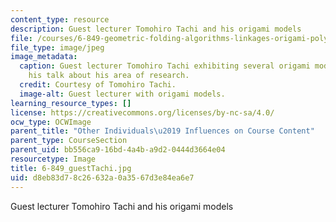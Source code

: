 ```yaml
---
content_type: resource
description: Guest lecturer Tomohiro Tachi and his origami models
file: /courses/6-849-geometric-folding-algorithms-linkages-origami-polyhedra-fall-2012/d8eb83d78c26632a0a3567d3e84ea6e7_6-849_guestTachi.JPG
file_type: image/jpeg
image_metadata:
  caption: Guest lecturer Tomohiro Tachi exhibiting several origami models during
    his talk about his area of research.
  credit: Courtesy of Tomohiro Tachi.
  image-alt: Guest lecturer with origami models.
learning_resource_types: []
license: https://creativecommons.org/licenses/by-nc-sa/4.0/
ocw_type: OCWImage
parent_title: "Other Individuals\u2019 Influences on Course Content"
parent_type: CourseSection
parent_uid: bb556ca9-16bd-4a4b-a9d2-0444d3664e04
resourcetype: Image
title: 6-849_guestTachi.jpg
uid: d8eb83d7-8c26-632a-0a35-67d3e84ea6e7
---
```

Guest lecturer Tomohiro Tachi and his origami models
